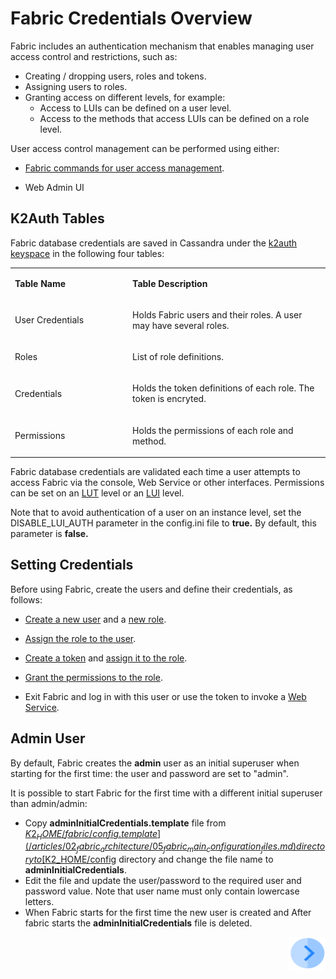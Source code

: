 # Fabric Credentials Overview

 Fabric includes an authentication mechanism that enables managing user access control and restrictions, such as:

- Creating / dropping users, roles and tokens.
- Assigning users to roles.
- Granting access on different levels, for example:
  - Access to LUIs can be defined on a user level.
  - Access to the methods that access LUIs can be defined on a role level.

User access control management can be performed using either:

- [Fabric commands for user access management]( <!— add link to #2-->).

- Web Admin UI

  <!-- Add a link- drop 4- Fabric Web Admin -->

## K2Auth Tables

Fabric database credentials are saved in Cassandra under the [k2auth keyspace](/articles/02_fabric_architecture/06_cassandra_keyspaces_for_fabric.md) in the following four tables:  

<table>
<tbody>
<tr>
<td width="300pxl">
<p><strong>Table Name</strong></p>
</td>
<td width="600pxl">
<p><strong>Table Description</strong></p>
</td>
</tr>
<tr>
<td width="300pxl">
<p>User Credentials</p>
</td>
<td width="600pxl">
<p>Holds Fabric users and their roles. A user may have several roles.</p>
</td>
</tr>
<tr>
<td width="300pxl">
<p>Roles</p>
</td>
<td width="600pxl">
<p>List of role definitions.</p>
</td>
</tr>
<tr>
<td width="300pxl">
<p>Credentials</p>
</td>
<td width="600pxl">
<p>Holds the token definitions of each role. The token is encryted.</p>
</td>
</tr>
<tr>
<td width="300pxl">
<p>Permissions</p>
</td>
<td width="600pxl">
<p>Holds the permissions of each role and method.</p>
</td>
</tr>
</tbody>
</table>

Fabric database credentials are validated each time a user attempts to access Fabric via the console, Web Service or other interfaces. Permissions can be set on an [LUT](/articles/01_fabric_overview/02_fabric_glossary.md#lu--lut) level or an [LUI](/articles/01_fabric_overview/02_fabric_glossary.md#lui) level.

Note that to avoid authentication of a user on an instance level, set the DISABLE_LUI_AUTH parameter in the config.ini file to **true.** By default, this parameter is **false.**

## Setting Credentials

Before using Fabric, create the users and define their credentials, as follows: 

- [Create a new user](<!— add link to #2 – sub-section Create-->) and a [new role](<!— add link to #2 – sub-section Create-->).
- [Assign the role to the user](<!— add link to #2 – sub-section Assign-->).
- [Create a token](<!— add link to #2 – sub-section Create-->)  and [assign it to the role](<!— add link to #2 – sub-section Assign-->).
- [Grant the permissions to the role](<!— add link to #2 – sub-section Grant-->).

- Exit Fabric and log in with this user or use the token to invoke a [Web Service]().

## Admin User

By default, Fabric creates the **admin** user as an initial superuser when starting for the first time: the user and password are set to "admin". 

It is possible to start Fabric for the first time with a different initial superuser than admin/admin:

- Copy **adminInitialCredentials.template** file from [$K2_HOME/fabric/config.template](/articles/02_fabric_architecture/05_fabric_main_configuration_files.md) directory to [$K2_HOME/config](/articles/02_fabric_architecture/02_fabric_directories.md#k2_homeconfig) directory and change the file name to **adminInitialCredentials**.
- Edit the file and update the user/password to the required user and password value. Note that user name must only  contain lowercase letters.
- When Fabric starts for the first time the new user is created and After fabric starts the **adminInitialCredentials** file is deleted.

[<img align="right" width="60" height="54" src="/articles/images/Next.png">](/articles/17_fabric_credentials/02_fabric_credentials_commands.md)
